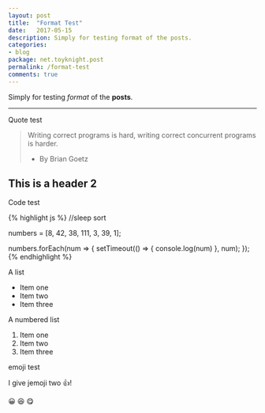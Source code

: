 ```yaml
---
layout: post
title:  "Format Test"
date:   2017-05-15
description: Simply for testing format of the posts.
categories:
- blog
package: net.toyknight.post
permalink: /format-test
comments: true
---
```


Simply for testing *format* of the **posts**.

___

Quote test

> Writing correct programs is hard, writing correct concurrent programs is harder.
> - By Brian Goetz

## This is a header 2

Code test

{% highlight js %}
//sleep sort

numbers = [8, 42, 38, 111, 3, 39, 1];

numbers.forEach(num => {
    setTimeout(() => { console.log(num) }, num);
});
{% endhighlight %}

A list

- Item one
- Item two
- Item three

A numbered list

1. Item one
2. Item two
3. Item three

emoji test

I give jemoji two :+1:!

:grinning: :satisfied: :yum:
